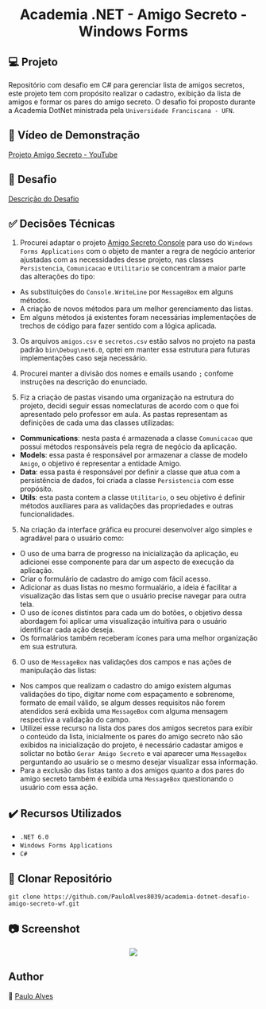 <h1 align="center">Academia .NET - Amigo Secreto - Windows Forms</h1>

## :computer: Projeto

Repositório com desafio em C# para gerenciar lista de amigos secretos, este projeto tem com propósito realizar o cadastro, exibição da lista de amigos e formar os pares do amigo secreto. O desafio foi proposto durante a Academia DotNet ministrada pela `Universidade Franciscana - UFN`.

## :movie_camera: Vídeo de Demonstração

[Projeto Amigo Secreto - YouTube](https://www.youtube.com/watch?v=mQdRrLL0OUI)

## :page_facing_up: Desafio

[Descrição do Desafio](https://github.com/ricardosma/academia_DotNet_5/blob/main/anotacoesAlexandre/aulas.md)

## :white_check_mark: Decisões Técnicas

1. Procurei adaptar o projeto [Amigo Secreto Console](https://github.com/PauloAlves8039/academia-dotnet-desafio-amigo-secreto/tree/master) para uso do `Windows Forms Applications` com o objeto de manter a regra de negócio anterior ajustadas com as necessidades desse projeto, nas classes `Persistencia`, `Comunicacao` e `Utilitario` se concentram a maior parte das alterações do tipo:

- As substituições do  `Console.WriteLine` por `MessageBox` em alguns métodos.
- A criação de novos métodos para um melhor gerenciamento das listas.
- Em alguns métodos já existentes foram necessárias implementações de trechos de código para fazer sentido com a lógica aplicada. 

3. Os arquivos `amigos.csv` e `secretos.csv` estão salvos no projeto na pasta padrão `bin\Debug\net6.0`, optei em manter essa estrutura para futuras implementações caso seja necessário.

4. Procurei manter a divisão dos nomes e emails usando `;` confome instruções na descrição do enunciado. 

5. Fiz a criação de pastas visando uma organização na estrutura do projeto, decidi seguir essas nomeclaturas de acordo com o que foi apresentado pelo professor em aula. As pastas representam as definições de cada uma das classes utilizadas:

- <b>Communications</b>: nesta pasta é armazenada a classe `Comunicacao` que possui métodos responsáveis pela regra de negócio da aplicação.
- <b>Models</b>: essa pasta é responsável por armazenar a classe de modelo `Amigo`, o objetivo é representar a entidade Amigo.
- <b>Data</b>: essa pasta é responsável por definir a classe que atua com a persistência de dados, foi criada a classe `Persistencia` com esse propósito.
- <b>Utils</b>: esta pasta contem a classe `Utilitario`, o seu objetivo é definir métodos auxiliares para as validações das propriedades e outras funcionalidades.

5. Na criação da interface gráfica eu procurei desenvolver algo simples e agradável para o usuário como:

- O uso de uma barra de progresso na inicialização da aplicação, eu adicionei esse componente para dar um aspecto de execução da aplicação.
- Criar o formulário de cadastro do amigo com fácil acesso.
- Adicionar as duas listas no mesmo formualário, a ideia é facilitar a visualização das listas sem que o usuário precise navegar para outra tela.
- O uso de ícones distintos para cada um do botões, o objetivo dessa abordagem foi aplicar uma visualização intuitiva para o usuário identificar cada ação deseja.
- Os formalários também receberam ícones para uma melhor organização em sua estrutura.

6. O uso de `MessageBox` nas validações dos campos e nas ações de manipulação das listas:

- Nos campos que realizam o cadastro do amigo existem algumas validações do tipo, digitar nome com espaçamento e sobrenome, formato de email válido, se algum desses requisitos não forem atendidos será exibida uma `MessageBox` com alguma mensagem respectiva a validação do campo. 
- Utilizei esse recurso na lista dos pares dos amigos secretos para exibir o conteúdo da lista, inicialmente os pares do amigo secreto não são exibidos na inicialização do projeto, é necessário cadastar amigos e solictar no botão `Gerar Amigo Secreto` e vai aparecer uma `MessageBox` perguntando ao usuário se o mesmo desejar visualizar essa informação.
- Para a exclusão das listas tanto a dos amigos quanto a dos pares do amigo secreto também é exibida uma `MessageBox` questionando o usuário com essa ação.

## ✔️ Recursos Utilizados

- ``.NET 6.0``
- ``Windows Forms Applications``
- ``C#``

## :floppy_disk: Clonar Repositório

```git clone https://github.com/PauloAlves8039/academia-dotnet-desafio-amigo-secreto-wf.git```

## :camera: Screenshot

<p align="center"> <img src="https://github.com/PauloAlves8039/academia-dotnet-desafio-amigo-secreto-wf/blob/master/src/Academia.DotNet.AmigoSecreto.App/assets/images/screenshot.PNG" /></p>

## Author
:boy: [Paulo Alves](https://github.com/PauloAlves8039)
